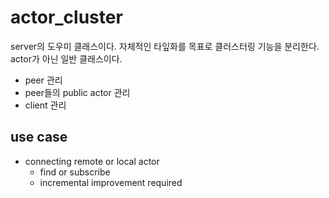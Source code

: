 # actor_cluster

server의 도우미 클래스이다. 자체적인 타잎화를 목표로 클러스터링 기능을 분리한다. 
actor가 아닌 일반 클래스이다. 

- peer 관리 
- peer들의 public actor 관리 
- client 관리 


## use case

- connecting remote or local actor
  - find or subscribe   
  - incremental improvement required 


   



